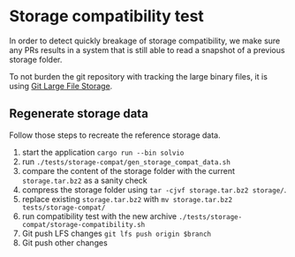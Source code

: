 # Storage compatibility test

In order to detect quickly breakage of storage compatibility, we make sure any PRs results in a system that is still able to read a snapshot of a previous storage folder.

To not burden the git repository with tracking the large binary files, it is using [Git Large File Storage](https://git-lfs.github.com/).

## Regenerate storage data

Follow those steps to recreate the reference storage data.

1. start the application `cargo run --bin solvio`
2. run `./tests/storage-compat/gen_storage_compat_data.sh`
3. compare the content of the storage folder with the current `storage.tar.bz2` as a sanity check
4. compress the storage folder using `tar -cjvf storage.tar.bz2 storage/`.
5. replace existing `storage.tar.bz2` with `mv storage.tar.bz2 tests/storage-compat/`
6. run compatibility test with the new archive `./tests/storage-compat/storage-compatibility.sh`
7. Git push LFS changes `git lfs push origin $branch`
8. Git push other changes
